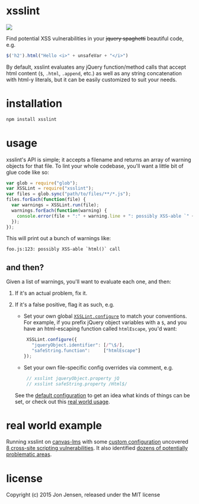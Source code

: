 # xsslint

[<img src="https://travis-ci.org/jenseng/xsslint.svg" />](http://travis-ci.org/jenseng/xsslint)

Find potential XSS vulnerabilities in your ~~jquery spaghetti~~ beautiful
code, e.g.

```javascript
$('h2').html("Hello <i>" + unsafeVar + "</i>")
```

By default, xsslint evaluates any jQuery function/method calls that accept
html content (`$`, `.html`, `.append`, etc.) as well as any string
concatenation with html-y literals, but it can be easily customized to
suit your needs.

# installation

```bash
npm install xsslint
```

# usage

xsslint's API is simple; it accepts a filename and returns an array of
warning objects for that file. To lint your whole codebase, you'll want a
little bit of glue code like so:

```javascript
var glob = require("glob");
var XSSLint = require("xsslint");
var files = glob.sync("path/to/files/**/*.js");
files.forEach(function(file) {
  var warnings = XSSLint.run(file);
  warnings.forEach(function(warning) {
    console.error(file + ":" + warning.line + ": possibly XSS-able `" + warning.method + "` call");
  });
});
```

This will print out a bunch of warnings like:

```
foo.js:123: possibly XSS-able `html()` call
```

## and then?

Given a list of warnings, you'll want to evaluate each one, and then:

1. If it's an actual problem, fix it.
2. If it's a false positive, flag it as such, e.g.
   * Set your own global [`XSSLint.configure`](https://github.com/jenseng/xsslint/blob/931bd637/main.js#L20) to match your conventions.
     For example, if you prefix jQuery object variables with a `$`, and
     you have an html-escaping function called `htmlEscape`, you'd want:

     ```javascript
      XSSLint.configure({
        "jqueryObject.identifier": [/^\$/],
        "safeString.function":     ["htmlEscape"]
     });
     ```
   * Set your own file-specific config overrides via comment, e.g.

     ```javascript
      // xsslint jqueryObject.property jQ
      // xsslint safeString.property /Html$/
     ```

   See the [default configuration](https://github.com/jenseng/xsslint/blob/931bd637/main.js#L20) to get an idea what kinds of things
   can be set, or check out this [real world usage](https://github.com/instructure/canvas-lms/commit/70cdc92bdb992e5c207d62dcdc0224e117c2fac0).


# real world example

Running xsslint on [canvas-lms](https://github.com/instructure/canvas-lms)
with some [custom configuration](https://github.com/instructure/canvas-lms/blob/70cdc92bdb992e5c207d62dcdc0224e117c2fac0/script/xsslint.js#L6)
uncovered [8 cross-site scripting vulnerabilities](https://github.com/instructure/canvas-lms/compare/37a97e7e2fb07959272894f552e96605e4060087...426fc9b1e88743f2a162f20f2785660637573731).
It also identified [dozens of potentially problematic areas](https://github.com/instructure/canvas-lms/commit/70cdc92bdb992e5c207d62dcdc0224e117c2fac0).

# license

Copyright (c) 2015 Jon Jensen, released under the MIT license
